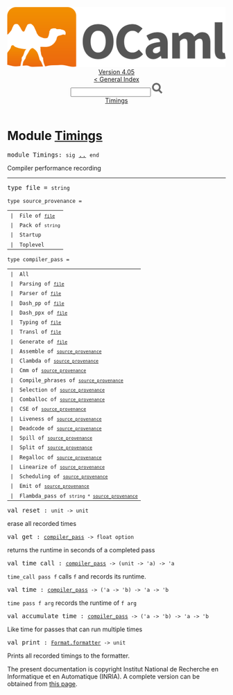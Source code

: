 <!-- ((! set title API !)) ((! set documentation !)) ((! set api !)) ((! set nobreadcrumb !)) -->
<div class="api"><header><nav class="toc brand"><a class="brand" href="https://ocaml.org/"><img src="colour-logo-gray.svg" class="svg" alt="OCaml"></a></nav><nav class="toc"><div class="toc_version"><a href="/docs" id="version-select">Version 4.05</a></div><a href="index.html">&lt; General Index</a><div class="api_search"><input type="text" name="apisearch" id="api_search" oninput="mySearch(false);" onkeypress="this.oninput();" onclick="this.oninput();" onpaste="this.oninput();">
<img src="search_icon.svg" alt="Search" class="svg" onclick="mySearch(false)"></div>
<div id="search_results"></div><div class="toc_title"><a href="#top">Timings</a></div><ul></ul></nav></header>

<h1>Module <a href="type_Timings.html">Timings</a></h1>

<pre><span class="keyword">module</span> Timings: <code class="code"><span class="keyword">sig</span></code> <a href="Timings.html">..</a> <code class="code"><span class="keyword">end</span></code></pre><div class="info module top">
Compiler performance recording<br>
</div>
<hr width="100%">

<pre><span id="TYPEfile"><span class="keyword">type</span> <code class="type"></code>file</span> = <code class="type">string</code> </pre>


<pre><code><span id="TYPEsource_provenance"><span class="keyword">type</span> <code class="type"></code>source_provenance</span> = </code></pre><table class="typetable">
<tbody><tr>
<td align="left" valign="top">
<code><span class="keyword">|</span></code></td>
<td align="left" valign="top">
<code><span id="TYPEELTsource_provenance.File"><span class="constructor">File</span></span> <span class="keyword">of</span> <code class="type"><a href="Timings.html#TYPEfile">file</a></code></code></td>

</tr>
<tr>
<td align="left" valign="top">
<code><span class="keyword">|</span></code></td>
<td align="left" valign="top">
<code><span id="TYPEELTsource_provenance.Pack"><span class="constructor">Pack</span></span> <span class="keyword">of</span> <code class="type">string</code></code></td>

</tr>
<tr>
<td align="left" valign="top">
<code><span class="keyword">|</span></code></td>
<td align="left" valign="top">
<code><span id="TYPEELTsource_provenance.Startup"><span class="constructor">Startup</span></span></code></td>

</tr>
<tr>
<td align="left" valign="top">
<code><span class="keyword">|</span></code></td>
<td align="left" valign="top">
<code><span id="TYPEELTsource_provenance.Toplevel"><span class="constructor">Toplevel</span></span></code></td>

</tr></tbody></table>



<pre><code><span id="TYPEcompiler_pass"><span class="keyword">type</span> <code class="type"></code>compiler_pass</span> = </code></pre><table class="typetable">
<tbody><tr>
<td align="left" valign="top">
<code><span class="keyword">|</span></code></td>
<td align="left" valign="top">
<code><span id="TYPEELTcompiler_pass.All"><span class="constructor">All</span></span></code></td>

</tr>
<tr>
<td align="left" valign="top">
<code><span class="keyword">|</span></code></td>
<td align="left" valign="top">
<code><span id="TYPEELTcompiler_pass.Parsing"><span class="constructor">Parsing</span></span> <span class="keyword">of</span> <code class="type"><a href="Timings.html#TYPEfile">file</a></code></code></td>

</tr>
<tr>
<td align="left" valign="top">
<code><span class="keyword">|</span></code></td>
<td align="left" valign="top">
<code><span id="TYPEELTcompiler_pass.Parser"><span class="constructor">Parser</span></span> <span class="keyword">of</span> <code class="type"><a href="Timings.html#TYPEfile">file</a></code></code></td>

</tr>
<tr>
<td align="left" valign="top">
<code><span class="keyword">|</span></code></td>
<td align="left" valign="top">
<code><span id="TYPEELTcompiler_pass.Dash_pp"><span class="constructor">Dash_pp</span></span> <span class="keyword">of</span> <code class="type"><a href="Timings.html#TYPEfile">file</a></code></code></td>

</tr>
<tr>
<td align="left" valign="top">
<code><span class="keyword">|</span></code></td>
<td align="left" valign="top">
<code><span id="TYPEELTcompiler_pass.Dash_ppx"><span class="constructor">Dash_ppx</span></span> <span class="keyword">of</span> <code class="type"><a href="Timings.html#TYPEfile">file</a></code></code></td>

</tr>
<tr>
<td align="left" valign="top">
<code><span class="keyword">|</span></code></td>
<td align="left" valign="top">
<code><span id="TYPEELTcompiler_pass.Typing"><span class="constructor">Typing</span></span> <span class="keyword">of</span> <code class="type"><a href="Timings.html#TYPEfile">file</a></code></code></td>

</tr>
<tr>
<td align="left" valign="top">
<code><span class="keyword">|</span></code></td>
<td align="left" valign="top">
<code><span id="TYPEELTcompiler_pass.Transl"><span class="constructor">Transl</span></span> <span class="keyword">of</span> <code class="type"><a href="Timings.html#TYPEfile">file</a></code></code></td>

</tr>
<tr>
<td align="left" valign="top">
<code><span class="keyword">|</span></code></td>
<td align="left" valign="top">
<code><span id="TYPEELTcompiler_pass.Generate"><span class="constructor">Generate</span></span> <span class="keyword">of</span> <code class="type"><a href="Timings.html#TYPEfile">file</a></code></code></td>

</tr>
<tr>
<td align="left" valign="top">
<code><span class="keyword">|</span></code></td>
<td align="left" valign="top">
<code><span id="TYPEELTcompiler_pass.Assemble"><span class="constructor">Assemble</span></span> <span class="keyword">of</span> <code class="type"><a href="Timings.html#TYPEsource_provenance">source_provenance</a></code></code></td>

</tr>
<tr>
<td align="left" valign="top">
<code><span class="keyword">|</span></code></td>
<td align="left" valign="top">
<code><span id="TYPEELTcompiler_pass.Clambda"><span class="constructor">Clambda</span></span> <span class="keyword">of</span> <code class="type"><a href="Timings.html#TYPEsource_provenance">source_provenance</a></code></code></td>

</tr>
<tr>
<td align="left" valign="top">
<code><span class="keyword">|</span></code></td>
<td align="left" valign="top">
<code><span id="TYPEELTcompiler_pass.Cmm"><span class="constructor">Cmm</span></span> <span class="keyword">of</span> <code class="type"><a href="Timings.html#TYPEsource_provenance">source_provenance</a></code></code></td>

</tr>
<tr>
<td align="left" valign="top">
<code><span class="keyword">|</span></code></td>
<td align="left" valign="top">
<code><span id="TYPEELTcompiler_pass.Compile_phrases"><span class="constructor">Compile_phrases</span></span> <span class="keyword">of</span> <code class="type"><a href="Timings.html#TYPEsource_provenance">source_provenance</a></code></code></td>

</tr>
<tr>
<td align="left" valign="top">
<code><span class="keyword">|</span></code></td>
<td align="left" valign="top">
<code><span id="TYPEELTcompiler_pass.Selection"><span class="constructor">Selection</span></span> <span class="keyword">of</span> <code class="type"><a href="Timings.html#TYPEsource_provenance">source_provenance</a></code></code></td>

</tr>
<tr>
<td align="left" valign="top">
<code><span class="keyword">|</span></code></td>
<td align="left" valign="top">
<code><span id="TYPEELTcompiler_pass.Comballoc"><span class="constructor">Comballoc</span></span> <span class="keyword">of</span> <code class="type"><a href="Timings.html#TYPEsource_provenance">source_provenance</a></code></code></td>

</tr>
<tr>
<td align="left" valign="top">
<code><span class="keyword">|</span></code></td>
<td align="left" valign="top">
<code><span id="TYPEELTcompiler_pass.CSE"><span class="constructor">CSE</span></span> <span class="keyword">of</span> <code class="type"><a href="Timings.html#TYPEsource_provenance">source_provenance</a></code></code></td>

</tr>
<tr>
<td align="left" valign="top">
<code><span class="keyword">|</span></code></td>
<td align="left" valign="top">
<code><span id="TYPEELTcompiler_pass.Liveness"><span class="constructor">Liveness</span></span> <span class="keyword">of</span> <code class="type"><a href="Timings.html#TYPEsource_provenance">source_provenance</a></code></code></td>

</tr>
<tr>
<td align="left" valign="top">
<code><span class="keyword">|</span></code></td>
<td align="left" valign="top">
<code><span id="TYPEELTcompiler_pass.Deadcode"><span class="constructor">Deadcode</span></span> <span class="keyword">of</span> <code class="type"><a href="Timings.html#TYPEsource_provenance">source_provenance</a></code></code></td>

</tr>
<tr>
<td align="left" valign="top">
<code><span class="keyword">|</span></code></td>
<td align="left" valign="top">
<code><span id="TYPEELTcompiler_pass.Spill"><span class="constructor">Spill</span></span> <span class="keyword">of</span> <code class="type"><a href="Timings.html#TYPEsource_provenance">source_provenance</a></code></code></td>

</tr>
<tr>
<td align="left" valign="top">
<code><span class="keyword">|</span></code></td>
<td align="left" valign="top">
<code><span id="TYPEELTcompiler_pass.Split"><span class="constructor">Split</span></span> <span class="keyword">of</span> <code class="type"><a href="Timings.html#TYPEsource_provenance">source_provenance</a></code></code></td>

</tr>
<tr>
<td align="left" valign="top">
<code><span class="keyword">|</span></code></td>
<td align="left" valign="top">
<code><span id="TYPEELTcompiler_pass.Regalloc"><span class="constructor">Regalloc</span></span> <span class="keyword">of</span> <code class="type"><a href="Timings.html#TYPEsource_provenance">source_provenance</a></code></code></td>

</tr>
<tr>
<td align="left" valign="top">
<code><span class="keyword">|</span></code></td>
<td align="left" valign="top">
<code><span id="TYPEELTcompiler_pass.Linearize"><span class="constructor">Linearize</span></span> <span class="keyword">of</span> <code class="type"><a href="Timings.html#TYPEsource_provenance">source_provenance</a></code></code></td>

</tr>
<tr>
<td align="left" valign="top">
<code><span class="keyword">|</span></code></td>
<td align="left" valign="top">
<code><span id="TYPEELTcompiler_pass.Scheduling"><span class="constructor">Scheduling</span></span> <span class="keyword">of</span> <code class="type"><a href="Timings.html#TYPEsource_provenance">source_provenance</a></code></code></td>

</tr>
<tr>
<td align="left" valign="top">
<code><span class="keyword">|</span></code></td>
<td align="left" valign="top">
<code><span id="TYPEELTcompiler_pass.Emit"><span class="constructor">Emit</span></span> <span class="keyword">of</span> <code class="type"><a href="Timings.html#TYPEsource_provenance">source_provenance</a></code></code></td>

</tr>
<tr>
<td align="left" valign="top">
<code><span class="keyword">|</span></code></td>
<td align="left" valign="top">
<code><span id="TYPEELTcompiler_pass.Flambda_pass"><span class="constructor">Flambda_pass</span></span> <span class="keyword">of</span> <code class="type">string * <a href="Timings.html#TYPEsource_provenance">source_provenance</a></code></code></td>

</tr></tbody></table>



<pre><span id="VALreset"><span class="keyword">val</span> reset</span> : <code class="type">unit -&gt; unit</code></pre><div class="info ">
erase all recorded times<br>
</div>

<pre><span id="VALget"><span class="keyword">val</span> get</span> : <code class="type"><a href="Timings.html#TYPEcompiler_pass">compiler_pass</a> -&gt; float option</code></pre><div class="info ">
returns the runtime in seconds of a completed pass<br>
</div>

<pre><span id="VALtime_call"><span class="keyword">val</span> time_call</span> : <code class="type"><a href="Timings.html#TYPEcompiler_pass">compiler_pass</a> -&gt; (unit -&gt; 'a) -&gt; 'a</code></pre><div class="info ">
<code class="code">time_call&nbsp;pass&nbsp;f</code> calls <code class="code">f</code> and records its runtime.<br>
</div>

<pre><span id="VALtime"><span class="keyword">val</span> time</span> : <code class="type"><a href="Timings.html#TYPEcompiler_pass">compiler_pass</a> -&gt; ('a -&gt; 'b) -&gt; 'a -&gt; 'b</code></pre><div class="info ">
<code class="code">time&nbsp;pass&nbsp;f&nbsp;arg</code> records the runtime of <code class="code">f&nbsp;arg</code><br>
</div>

<pre><span id="VALaccumulate_time"><span class="keyword">val</span> accumulate_time</span> : <code class="type"><a href="Timings.html#TYPEcompiler_pass">compiler_pass</a> -&gt; ('a -&gt; 'b) -&gt; 'a -&gt; 'b</code></pre><div class="info ">
Like time for passes that can run multiple times<br>
</div>

<pre><span id="VALprint"><span class="keyword">val</span> print</span> : <code class="type"><a href="Format.html#TYPEformatter">Format.formatter</a> -&gt; unit</code></pre><div class="info ">
Prints all recorded timings to the formatter.<br>
</div>
<div class="copyright">The present documentation is copyright Institut National de Recherche en Informatique et en Automatique (INRIA). A complete version can be obtained from <a href="http://caml.inria.fr/pub/docs/manual-ocaml/">this page</a>.</div></div>